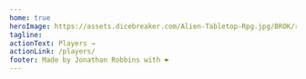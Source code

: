 ```yaml
---
home: true
heroImage: https://assets.dicebreaker.com/Alien-Tabletop-Rpg.jpg/BROK/resize/1200x1200%3E/format/jpg/quality/70/Alien-Tabletop-Rpg.jpg
tagline:
actionText: Players →
actionLink: /players/
footer: Made by Jonathan Robbins with ❤️
---
```

